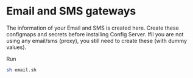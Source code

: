 # Email and SMS gateways

The information of your Email and SMS is created here.  Create these configmaps and secrets before installing Config Server.  Ifil you are not using any email/sms (proxy), you still need to create these (with dummy values).

Run 
```sh
sh email.sh
```
